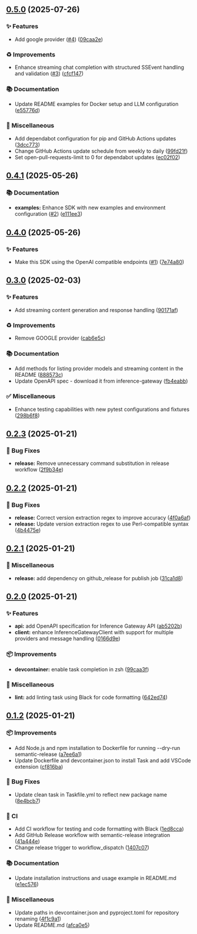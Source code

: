 ## [0.5.0](https://github.com/inference-gateway/python-sdk/compare/v0.4.1...v0.5.0) (2025-07-26)

### ✨ Features

* Add google provider ([#4](https://github.com/inference-gateway/python-sdk/issues/4)) ([09caa2e](https://github.com/inference-gateway/python-sdk/commit/09caa2e466deb9378376716b099134ed8c930a76))

### ♻️ Improvements

* Enhance streaming chat completion with structured SSEvent handling and validation ([#3](https://github.com/inference-gateway/python-sdk/issues/3)) ([cfcf147](https://github.com/inference-gateway/python-sdk/commit/cfcf14701331ccaede318778c66c8337d277ff94))

### 📚 Documentation

* Update README examples for Docker setup and LLM configuration ([e55776d](https://github.com/inference-gateway/python-sdk/commit/e55776d0037d910d08f4303c836a864b8974d589))

### 🔧 Miscellaneous

* Add dependabot configuration for pip and GitHub Actions updates ([3dcc773](https://github.com/inference-gateway/python-sdk/commit/3dcc773dff3cd853fda6da21d97cbc7d0e59f8a4))
* Change GitHub Actions update schedule from weekly to daily ([99fd21f](https://github.com/inference-gateway/python-sdk/commit/99fd21f902f01c13df3684b05a917121701b04db))
* Set open-pull-requests-limit to 0 for dependabot updates ([ec02f02](https://github.com/inference-gateway/python-sdk/commit/ec02f02792c35a172ac4c13a07a5bcecd2ca70d9))

## [0.4.1](https://github.com/inference-gateway/python-sdk/compare/v0.4.0...v0.4.1) (2025-05-26)

### 📚 Documentation

* **examples:** Enhance SDK with new examples and environment configuration ([#2](https://github.com/inference-gateway/python-sdk/issues/2)) ([e111ee3](https://github.com/inference-gateway/python-sdk/commit/e111ee3099e68c57f788827bcdbddf6c99ced3d2))

## [0.4.0](https://github.com/inference-gateway/python-sdk/compare/v0.3.0...v0.4.0) (2025-05-26)

### ✨ Features

* Make this SDK using the OpenAI compatible endpoints ([#1](https://github.com/inference-gateway/python-sdk/issues/1)) ([7e74a80](https://github.com/inference-gateway/python-sdk/commit/7e74a800bbccb2df59733d45f26970c10efe4e59))

## [0.3.0](https://github.com/inference-gateway/python-sdk/compare/v0.2.3...v0.3.0) (2025-02-03)

### ✨ Features

* Add streaming content generation and response handling ([90171af](https://github.com/inference-gateway/python-sdk/commit/90171af218df3182ad4cbfe33011ed711d68cabb))

### ♻️ Improvements

* Remove GOOGLE provider ([cab6e5c](https://github.com/inference-gateway/python-sdk/commit/cab6e5c9828d4454b9ce9b8f35bba3bc021ec05b))

### 📚 Documentation

* Add methods for listing provider models and streaming content in the README ([888573c](https://github.com/inference-gateway/python-sdk/commit/888573c735067780b6d32d62d3bccd321fcb8645))
* Update OpenAPI spec - download it from inference-gateway ([fb4eabb](https://github.com/inference-gateway/python-sdk/commit/fb4eabbade02a957543b12578c3ab1e6be253299))

### ✅ Miscellaneous

* Enhance testing capabilities with new pytest configurations and fixtures ([298b6f8](https://github.com/inference-gateway/python-sdk/commit/298b6f88ade7f72210994fbfa595d3fd230f77a7))

## [0.2.3](https://github.com/inference-gateway/python-sdk/compare/v0.2.2...v0.2.3) (2025-01-21)

### 🐛 Bug Fixes

* **release:** Remove unnecessary command substitution in release workflow ([2f9b34e](https://github.com/inference-gateway/python-sdk/commit/2f9b34e46cade3b81bf6d2b6c50c4b86a7043de3))

## [0.2.2](https://github.com/inference-gateway/python-sdk/compare/v0.2.1...v0.2.2) (2025-01-21)

### 🐛 Bug Fixes

* **release:** Correct version extraction regex to improve accuracy ([4f0a6af](https://github.com/inference-gateway/python-sdk/commit/4f0a6af3d715ab6f75815354bd8c5b7c33ab98df))
* **release:** Update version extraction regex to use Perl-compatible syntax ([4b4475e](https://github.com/inference-gateway/python-sdk/commit/4b4475e2db82fcdcd67252f451225ffba56912b2))

## [0.2.1](https://github.com/inference-gateway/python-sdk/compare/v0.2.0...v0.2.1) (2025-01-21)

### 🔧 Miscellaneous

* **release:** add dependency on github_release for publish job ([31ca1d8](https://github.com/inference-gateway/python-sdk/commit/31ca1d8dc1b3e31fced73fe0ae4a658d3a9ab9a1))

## [0.2.0](https://github.com/inference-gateway/python-sdk/compare/v0.1.2...v0.2.0) (2025-01-21)

### ✨ Features

* **api:** add OpenAPI specification for Inference Gateway API ([ab5202b](https://github.com/inference-gateway/python-sdk/commit/ab5202bf8afff49399dcfd0f0b3ae62f7ca11036))
* **client:** enhance InferenceGatewayClient with support for multiple providers and message handling ([0166d9e](https://github.com/inference-gateway/python-sdk/commit/0166d9e9ad8648f8b2499ba9405b07e15973cc4b))

### 📦 Improvements

* **devcontainer:** enable task completion in zsh ([99caa3f](https://github.com/inference-gateway/python-sdk/commit/99caa3fab07ae563790590209015446e502fd154))

### 🔧 Miscellaneous

* **lint:** add linting task using Black for code formatting ([642ed74](https://github.com/inference-gateway/python-sdk/commit/642ed7478b1e19c8928074539baf7135cea7fab0))

## [0.1.2](https://github.com/inference-gateway/python-sdk/compare/v0.1.1...v0.1.2) (2025-01-21)

### 📦 Improvements

* Add Node.js and npm installation to Dockerfile for running --dry-run semantic-release ([a7ee6a1](https://github.com/inference-gateway/python-sdk/commit/a7ee6a1132cfa3dd008877711a6b13f0976b27b7))
* Update Dockerfile and devcontainer.json to install Task and add VSCode extension ([cf816ba](https://github.com/inference-gateway/python-sdk/commit/cf816baa1e0d78b1ae71889e4ac5cab03f1b074c))

### 🐛 Bug Fixes

* Update clean task in Taskfile.yml to reflect new package name ([8e4bcb7](https://github.com/inference-gateway/python-sdk/commit/8e4bcb78cc447028ce3ae0136fe527bf92c26b9e))

### 👷 CI

* Add CI workflow for testing and code formatting with Black ([1ed8cca](https://github.com/inference-gateway/python-sdk/commit/1ed8cca75623aa4596d9f2ae4d89cc68603a103c))
* Add GitHub Release workflow with semantic-release integration ([41a444e](https://github.com/inference-gateway/python-sdk/commit/41a444e0a578175c338b2456f691f3938068ef7a))
* Change release trigger to workflow_dispatch ([1407c07](https://github.com/inference-gateway/python-sdk/commit/1407c07724cf4429202466b2abd67b91130f9fd3))

### 📚 Documentation

* Update installation instructions and usage example in README.md ([e1ec576](https://github.com/inference-gateway/python-sdk/commit/e1ec576906924c6ab1d9c92f04e9734fde1ece80))

### 🔧 Miscellaneous

* Update paths in devcontainer.json and pyproject.toml for repository renaming ([4f1c9a1](https://github.com/inference-gateway/python-sdk/commit/4f1c9a162b12c8363f18a06b316297a4d9c0f4cd))
* Update README.md ([afca0e5](https://github.com/inference-gateway/python-sdk/commit/afca0e5d3500c3a949d2fd876b26391f8ea7f0b7))
